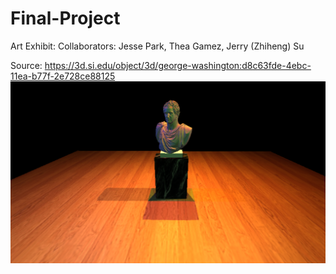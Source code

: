 # Final-Project
Art Exhibit:
Collaborators: Jesse Park, Thea Gamez, Jerry (Zhiheng) Su

Source: https://3d.si.edu/object/3d/george-washington:d8c63fde-4ebc-11ea-b77f-2e728ce88125
![](Screenshot/example.png)
